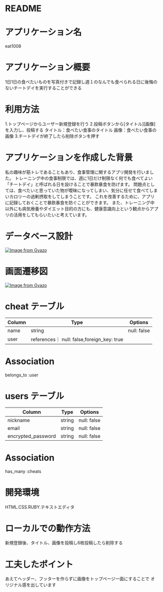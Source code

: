 # README
# アプリケーション名  
eat1008 
# アプリケーション概要  
1日1日の食べたいものを写真付きで記録し週１のなんでも食べられる日に後悔のないチートデイを実行することができる  
  # 利用方法  
1.トップページからユーザー新規登録を行う
2.投稿ボタンから[タイトル][画像]を入力し、投稿する
タイトル：食べたい食事のタイトル
画像：食べたい食事の画像
 3.チートデイが終了したら削除ボタンを押す
# アプリケーションを作成した背景  
私の趣味が筋トレであることもあり、食事管理に関するアプリ開発を行いました。
トレーニング中の食事制限では、週に1日だけ制限なく何でも食べてよい「チートデイ」と呼ばれる日を設けることで暴飲暴食を防げます。
問題点としては、食べたいと思っていた物が曖昧になってしまい、気分に任せて食べてしまいカロリーの過剰摂取をしてしまうことです。
これを改善するために、アプリに記録しておくことで暴飲暴食を防ぐことができます。
また、トレーニング中以外にも病気療養やダイエット目的の方にも、健康意識向上という観点からアプリの活用をしてもらいたいと考えています。 
# データベース設計  
[![Image from Gyazo](https://i.gyazo.com/345008707f358ce0aed699c910d8aa41.png)](https://gyazo.com/345008707f358ce0aed699c910d8aa41)  
# 画面遷移図  
[![Image from Gyazo](https://i.gyazo.com/1ebff3d3a9939619c0e9d6e67ab54e39.png)](https://gyazo.com/1ebff3d3a9939619c0e9d6e67ab54e39)  

# cheat テーブル  
| Column            | Type   | Options     |
| ------------------| ------ | ----------- |
| name              | string | null: false |  
| user              |references｜ null: false,foreign_key: true |
# Association  
belongs_to :user  
# users テーブル  
| Column            | Type   | Options     |
| ------------------| ------ | ----------- |
| nickname           | string | null: false |
| email              | string | null: false |
| encrypted_password | string | null: false |  

# Association  
has_many :cheats

# 開発環境  
HTML.CSS.RUBY.テキストエディタ  
# ローカルでの動作方法  
新規登録後、タイトル、画像を投稿し6枚投稿したら削除する  
# 工夫したポイント　  
あえてヘッダー、フッターを作らずに画像をトップページ一面にすることで
オリジナル感を出しています

